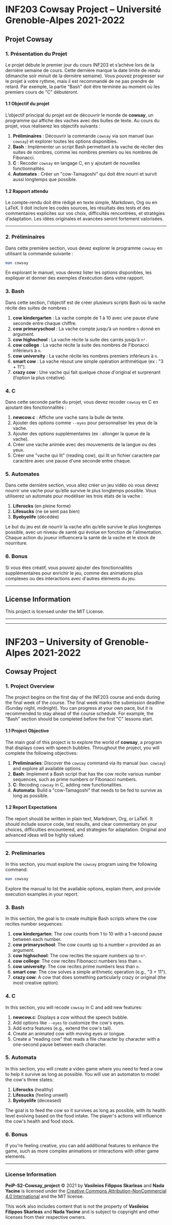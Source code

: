 # INF203 Cowsay Project – Université Grenoble-Alpes 2021-2022
## Projet Cowsay

### 1. Présentation du Projet
Le projet débute le premier jour du cours INF203 et s’achève lors de la dernière semaine de cours. Cette dernière marque la date limite de rendu (dimanche soir minuit de la dernière semaine). Vous pouvez progresser sur le projet à votre rythme, mais il est recommandé de ne pas prendre de retard. Par exemple, la partie "Bash" doit être terminée au moment où les premiers cours de "C" débuteront.

#### 1.1 Objectif du projet
L’objectif principal du projet est de découvrir le monde de **cowsay**, un programme qui affiche des vaches avec des bulles de texte. Au cours du projet, vous réaliserez les objectifs suivants :

1. **Préliminaires** : Découvrir la commande `cowsay` via son manuel (`man cowsay`) et explorer toutes les options disponibles.
2. **Bash** : Implémenter un script Bash permettant à la vache de réciter des suites de nombres, comme les nombres premiers ou les nombres de Fibonacci.
3. **C** : Recoder `cowsay` en langage C, en y ajoutant de nouvelles fonctionnalités.
4. **Automates** : Créer un "cow-Tamagoshi" qui doit être nourri et survit aussi longtemps que possible.

#### 1.2 Rapport attendu
Le compte-rendu doit être rédigé en texte simple, Markdown, Org ou en LaTeX. Il doit inclure les codes sources, les résultats des tests et des commentaires explicites sur vos choix, difficultés rencontrées, et stratégies d’adaptation. Les idées originales et avancées seront fortement valorisées.

---

### 2. Préliminaires
Dans cette première section, vous devez explorer le programme `cowsay` en utilisant la commande suivante :
```bash
man cowsay
```
En explorant le manuel, vous devrez lister les options disponibles, les expliquer et donner des exemples d’exécution dans votre rapport.

### 3. Bash
Dans cette section, l'objectif est de créer plusieurs scripts Bash où la vache récite des suites de nombres :

1. **cow kindergarten** : La vache compte de 1 à 10 avec une pause d’une seconde entre chaque chiffre.
2. **cow primaryschool** : La vache compte jusqu’à un nombre `n` donné en argument.
3. **cow highschool** : La vache récite la suite des carrés jusqu’à `n²`.
4. **cow college** : La vache récite la suite des nombres de Fibonacci inférieurs à `n`.
5. **cow university** : La vache récite les nombres premiers inférieurs à `n`.
6. **smart cow** : La vache résout une simple opération arithmétique (ex : "3 + 11").
7. **crazy cow** : Une vache qui fait quelque chose d'original et surprenant (l’option la plus créative).

### 4. C
Dans cette seconde partie du projet, vous devez recoder `cowsay` en C en ajoutant des fonctionnalités :

1. **newcow.c** : Affiche une vache sans la bulle de texte.
2. Ajouter des options comme `--eyes` pour personnaliser les yeux de la vache.
3. Ajouter des options supplémentaires (ex : allonger la queue de la vache).
4. Créer une vache animée avec des mouvements de la langue ou des yeux.
5. Créer une "vache qui lit" (reading cow), qui lit un fichier caractère par caractère avec une pause d'une seconde entre chaque.

### 5. Automates
Dans cette dernière section, vous allez créer un jeu vidéo où vous devez nourrir une vache pour qu’elle survive le plus longtemps possible. Vous utiliserez un automate pour modéliser les trois états de la vache :

1. **Liferocks** (en pleine forme)
2. **Lifesucks** (ne se sent pas bien)
3. **Byebyelife** (décédée)

Le but du jeu est de nourrir la vache afin qu’elle survive le plus longtemps possible, avec un niveau de santé qui évolue en fonction de l'alimentation. Chaque action du joueur influencera la santé de la vache et le stock de nourriture.

### 6. Bonus
Si vous êtes créatif, vous pouvez ajouter des fonctionnalités supplémentaires pour enrichir le jeu, comme des animations plus complexes ou des interactions avec d'autres éléments du jeu.

---

## License Information

This project is licensed under the MIT License.

---

---

# INF203 – University of Grenoble-Alpes 2021-2022
## Cowsay Project

### 1. Project Overview
The project begins on the first day of the INF203 course and ends during the final week of the course. The final week marks the submission deadline (Sunday night, midnight). You can progress at your own pace, but it is recommended to stay ahead of the course schedule. For example, the "Bash" section should be completed before the first "C" lessons start.

#### 1.1 Project Objective
The main goal of this project is to explore the world of **cowsay**, a program that displays cows with speech bubbles. Throughout the project, you will complete the following objectives:

1. **Preliminaries**: Discover the `cowsay` command via its manual (`man cowsay`) and explore all available options.
2. **Bash**: Implement a Bash script that has the cow recite various number sequences, such as prime numbers or Fibonacci numbers.
3. **C**: Recoding `cowsay` in C, adding new functionalities.
4. **Automata**: Build a "cow-Tamagoshi" that needs to be fed to survive as long as possible.

#### 1.2 Report Expectations
The report should be written in plain text, Markdown, Org, or LaTeX. It should include source code, test results, and clear commentary on your choices, difficulties encountered, and strategies for adaptation. Original and advanced ideas will be highly valued.

---

### 2. Preliminaries
In this section, you must explore the `cowsay` program using the following command:
```bash
man cowsay
```
Explore the manual to list the available options, explain them, and provide execution examples in your report.

### 3. Bash
In this section, the goal is to create multiple Bash scripts where the cow recites number sequences:

1. **cow kindergarten**: The cow counts from 1 to 10 with a 1-second pause between each number.
2. **cow primaryschool**: The cow counts up to a number `n` provided as an argument.
3. **cow highschool**: The cow recites the square numbers up to `n²`.
4. **cow college**: The cow recites Fibonacci numbers less than `n`.
5. **cow university**: The cow recites prime numbers less than `n`.
6. **smart cow**: The cow solves a simple arithmetic operation (e.g., "3 + 11").
7. **crazy cow**: A cow that does something particularly crazy or original (the most creative option).

### 4. C
In this section, you will recode `cowsay` in C and add new features:

1. **newcow.c**: Displays a cow without the speech bubble.
2. Add options like `--eyes` to customize the cow's eyes.
3. Add extra features (e.g., extend the cow's tail).
4. Create an animated cow with moving eyes or tongue.
5. Create a "reading cow" that reads a file character by character with a one-second pause between each character.

### 5. Automata
In this section, you will create a video game where you need to feed a cow to help it survive as long as possible. You will use an automaton to model the cow's three states:

1. **Liferocks** (healthy)
2. **Lifesucks** (feeling unwell)
3. **Byebyelife** (deceased)

The goal is to feed the cow so it survives as long as possible, with its health level evolving based on the food intake. The player's actions will influence the cow's health and food stock.

### 6. Bonus
If you're feeling creative, you can add additional features to enhance the game, such as more complex animations or interactions with other game elements.

---

### License Information

**PeiP-S2-Cowsay_project** © 2021 by **Vasileios Filippos Skarleas** and **Nada Yacine** is licensed under the [Creative Commons Attribution-NonCommercial 4.0 International](https://creativecommons.org/licenses/by-nc/4.0/) and the MIT license. 

This work also includes content that is not the property of **Vasileios Filippos Skarleas** and **Nada Yacine** and is subject to copyright and other licenses from their respective owners.
